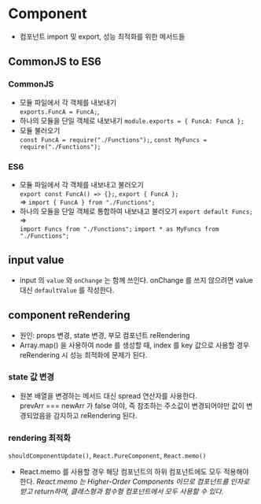 # Component

- 컴포넌트 import 및 export, 성능 최적화를 위한 메서드들

## CommonJS to ES6

### CommonJS

- 모듈 파일에서 각 객체를 내보내기  
  `exports.FuncA = FuncA;`,
- 하나의 모듈을 단일 객체로 내보내기
  `module.exports = { FuncA: FuncA };`
- 모듈 불러오기  
  `const FuncA = require("./Functions");`, `const MyFuncs = require("./Functions");`

### ES6

- 모듈 파일에서 각 객체를 내보내고 불러오기  
  `export const FuncA() => {};`, `export { FuncA };`  
   => `import { FuncA } from "./Functions";`
- 하나의 모듈을 단일 객체로 통합하여 내보내고 불러오기
  `export default Funcs;` =>  
  `import Funcs from "./Functions";`
  `import * as MyFuncs from "./Functions";`

## input value

- input 의 `value` 와 `onChange` 는 함께 쓰인다. onChange 를 쓰지 않으려면 value 대신 `defaultValue` 를 작성한다.

## component reRendering

- 원인: props 변경, state 변경, 부모 컴포넌트 reRendering
- Array.map() 을 사용하여 node 를 생성할 때, index 를 key 값으로 사용할 경우 reRendering 시 성능 최적화에 문제가 된다.

### state 값 변경

- 원본 배열을 변경하는 메서드 대신 spread 연산자를 사용한다.  
   prevArr === newArr 가 false 여야, 즉 참조하는 주소값이 변경되어야만 값이 변경되었음을 감지하고 reRendering 된다.

### rendering 최적화

`shouldComponentUpdate()`, `React.PureComponent`, `React.memo()`

- React.memo 를 사용할 경우 해당 컴포넌트의 하위 컴포넌트에도 모두 적용해야 한다.
  _React.memo 는 Higher-Order Components 이므로 컴포넌트를 인자로 받고 return하며, 클래스형과 함수형 컴포넌트에서 모두 사용할 수 있다._
